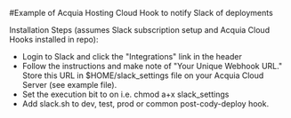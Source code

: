 #Example of Acquia Hosting Cloud Hook to notify Slack of deployments

Installation Steps (assumes Slack subscription setup and Acquia Cloud Hooks installed in repo):

* Login to Slack and click the "Integrations" link in the header
* Follow the instructions and make note of "Your Unique Webhook URL." Store this URL in $HOME/slack_settings file on your Acquia Cloud Server (see example file).
* Set the execution bit to on i.e. chmod a+x slack_settings
* Add slack.sh to dev, test, prod or common post-cody-deploy hook.

